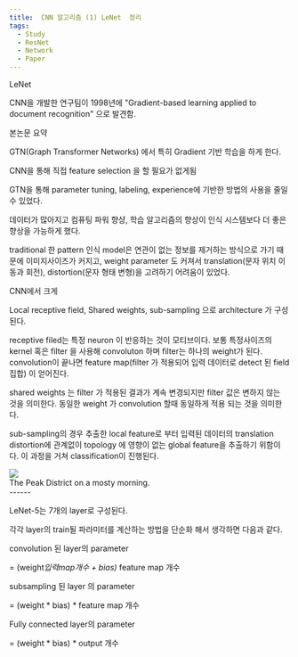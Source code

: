 ```yaml
---
title:  CNN 알고리즘 (1) LeNet  정리
tags:
  - Study
  - ResNet
  - Network
  - Paper
---
```


LeNet

CNN을 개발한 연구팀이 1998년에 "Gradient-based learning applied to document recognition" 으로 발견함.

<!--more-->

본논문 요약



GTN(Graph Transformer Networks) 에서 특히 Gradient 기반 학습을 하게 한다. 

CNN을 통해 직접 feature selection 을 할 필요가 없게됨

GTN을 통해 parameter tuning, labeling, experience에 기반한 방법의 사용을 줄일 수 있었다.

데이터가 많아지고 컴퓨팅 파워 향샹, 학습 알고리즘의 향상이 인식 시스템보다 더 좋은 향상을 가능하게 했다.



traditional 한 pattern 인식 model은 연관이 없는 정보를 제거하는 방식으로 가기 때문에 이미지사이즈가 커지고, weight parameter 도 커져서 translation(문자 위치 이동과 회전), distortion(문자 형태 변형)을 고려하기 어려움이 있었다. 



CNN에서 크게 

Local receptive field, Shared weights, sub-sampling 으로 architecture 가 구성된다.



receptive filed는 특정 neuron 이 반응하는 것이 모티브이다. 보통 특정사이즈의 kernel 혹은 filter 을 사용해 convoluton 하며 filter는 하나의 weight가 된다. convolution이 끝나면 feature map(filter 가 적용되어 입력 데이터로 detect 된 field 집합) 이 얻어진다.



shared weights 는 filter 가 적용된 결과가 계속 변경되지만 filter 값은 변하지 않는 것을 의미한다. 동일한 weight 가 convolution 할때 동일하게 적용 되는 것을 의미한다.



sub-sampling의 경우 추출한 local feature로 부터 입력된 데이터의 translation distortion에 관계없이 topology 에 영향이 없는 global feature을 추출하기 위함이다. 이 과정을 거쳐 classification이 진행된다.

<div class="card mb-3">
    <img class="card-img-top" src="https://drscdn.500px.org/photo/127767019/q%3D80_m%3D1500/v2?webp=true&sig=dd1fa4580c459472969cd4992068922f311f12cf263cf08b39615cfc1812286b"/>
    <div class="card-body bg-light">
        <div class="card-text">
            The Peak District on a mosty morning.
        </div>
    </div>
</div>
------

LeNet-5는 7개의 layer로 구성된다. 

각각 layer의 train될 파라미터를 계산하는 방법을 단순화 해서 생각하면 다음과 같다.

convolution 된 layer의 parameter 

= (weight*입력map개수 + bias)* feature map 개수



subsampling 된 layer 의 parameter 

= (weight * bias) * feature map 개수



Fully connected layer의 parameter

= (weight * bias) * output 개수

